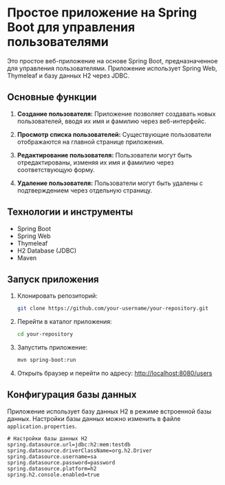 # Простое приложение на Spring Boot для управления пользователями

Это простое веб-приложение на основе Spring Boot, предназначенное для управления пользователями. Приложение использует Spring Web, Thymeleaf и базу данных H2 через JDBC.

## Основные функции

1. **Создание пользователя:** Приложение позволяет создавать новых пользователей, вводя их имя и фамилию через веб-интерфейс.

2. **Просмотр списка пользователей:** Существующие пользователи отображаются на главной странице приложения.

3. **Редактирование пользователя:** Пользователи могут быть отредактированы, изменяя их имя и фамилию через соответствующую форму.

4. **Удаление пользователя:** Пользователи могут быть удалены с подтверждением через отдельную страницу.

## Технологии и инструменты

- Spring Boot
- Spring Web
- Thymeleaf
- H2 Database (JDBC)
- Maven

## Запуск приложения

1. Клонировать репозиторий:

    ```bash
    git clone https://github.com/your-username/your-repository.git
    ```

2. Перейти в каталог приложения:

    ```bash
    cd your-repository
    ```

3. Запустить приложение:

    ```bash
    mvn spring-boot:run
    ```

4. Открыть браузер и перейти по адресу: [http://localhost:8080/users](http://localhost:8080/users)

## Конфигурация базы данных

Приложение использует базу данных H2 в режиме встроенной базы данных. Настройки базы данных можно изменить в файле `application.properties`.

```properties
# Настройки базы данных H2
spring.datasource.url=jdbc:h2:mem:testdb
spring.datasource.driverClassName=org.h2.Driver
spring.datasource.username=sa
spring.datasource.password=password
spring.datasource.platform=h2
spring.h2.console.enabled=true
